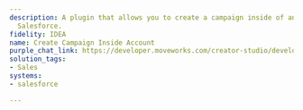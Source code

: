 ```yaml
---
description: A plugin that allows you to create a campaign inside of an account in
  Salesforce.
fidelity: IDEA
name: Create Campaign Inside Account
purple_chat_link: https://developer.moveworks.com/creator-studio/developer-tools/purple-chat?purple_chat_v1=%7B%22messages%22%3A%5B%7B%22from%22%3A%22USER%22%2C%22text%22%3A%22I+want+to+create+a+new+campaign+for+Acme+Inc.%22%7D%2C%7B%22from%22%3A%22ANNOTATION%22%2C%22text%22%3A%22Initiates+campaign+creation+process+in+Salesforce%2C+associated+with+%27Acme+Inc.%27.%22%7D%2C%7B%22from%22%3A%22BOT%22%2C%22text%22%3A%22Let%27s+create+a+new+campaign+for+Acme+Inc.+Please+provide+the+campaign+name%2C+start+and+end+dates.%22%7D%2C%7B%22from%22%3A%22USER%22%2C%22text%22%3A%22Name%3A+Summer+Sales+Blitz%3B+Start%3A+June+1%2C+2023%3B+End%3A+August+31%2C+2023.%22%7D%2C%7B%22from%22%3A%22BOT%22%2C%22text%22%3A%22%3Cp%3EConfirm+creating+the+following+campaign+for+Acme+Inc.%3A%3Cbr%3E%3C%2Fp%3E%22%2C%22cards%22%3A%5B%7B%22title%22%3A%22Confirm+Campaign+Creation%22%2C%22text%22%3A%22%3Cp%3E%3Cb%3EName%3A%3C%2Fb%3E+Summer+Sales+Blitz%3Cbr%3E%3Cb%3EStart+Date%3A%3C%2Fb%3E+June+1%2C+2023%3Cbr%3E%3Cb%3EEnd+Date%3A%3C%2Fb%3E+August+31%2C+2023%3Cbr%3E%3C%2Fp%3E%22%2C%22buttons%22%3A%5B%7B%22style%22%3A%22PRIMARY%22%2C%22text%22%3A%22Create+Campaign%22%7D%2C%7B%22text%22%3A%22Cancel%22%7D%5D%7D%5D%7D%2C%7B%22from%22%3A%22USER%22%2C%22text%22%3A%22Create+Campaign%22%7D%2C%7B%22from%22%3A%22BOT%22%2C%22text%22%3A%22The+%27Summer+Sales+Blitz%27+campaign+for+Acme+Inc.+has+been+successfully+created+in+Salesforce+with+the+specified+dates.%22%7D%5D%2C%22settings%22%3A%7B%22colorStyle%22%3A%22LIGHT%22%2C%22startTime%22%3A%2211%3A43%2BAM%22%2C%22defaultPerson%22%3A%22GWEN%22%2C%22editable%22%3Atrue%2C%22botName%22%3A%22%22%2C%22botImageUrl%22%3A%22%22%7D%7D
solution_tags:
- Sales
systems:
- salesforce

---
```

